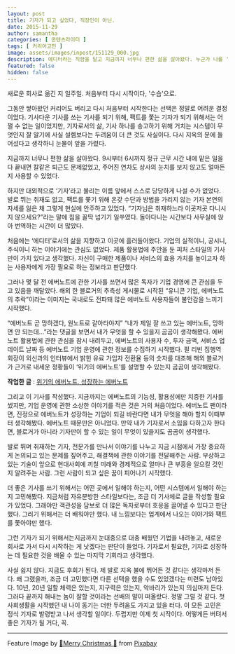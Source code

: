```yaml
---
layout: post
title: 기자가 되고 싶었다, 직장인이 아닌.
date: 2015-11-29
author: samantha
categories: [ 콘텐츠라이터 ]
tags: [ 커리어고민 ]
image: assets/images/inpost/151129_000.jpg
description: 에디터라는 직함을 달고 지금까지 너무나 편한 삶을 살아왔다. 누군가 나를 ‘기자’라고 불리는 이름 앞에서 스스로 당당하게 나설 수가 없었다. 에버노트 위기설 취재하면서 이렇게는 안되겠다 싶어서 수습 기자로 처음부터 제대로 다시 배워볼 생각이다.
featured: false
hidden: false
---
```

새로운 회사로 옮긴 지 일주일. 처음부터 다시 시작이다, '수습'으로.

그동안 쌓아왔던 커리어도 버리고 다시 처음부터 시작한다는 선택은 정말로 어려운 결정이었다. 기사다운 기사를 쓰는 기사를 되기 위해, 팩트를 쫓는 기자가 되기 위해서는 어쩔 수 없는 일이었지만, 기자로서의 삶, 기사 하나를 송고하기 위해 거치는 시스템이 무엇인지 잘 알기에 사실 설렘보다는 두려움이 더 큰 것도 사실이다. 다시 지옥의 문에 들어섰다고 생각하니 눈물이 앞을 가렸다.

지금까지 너무나 편한 삶을 살아왔다. 9시부터 6시까지 정규 근무 시간 내에 맡은 일을 다 끝내면 칼같은 퇴근도 문제없었고, 주어진 연차도 상사의 눈치를 보지 않고도 얼마든지 사용할 수 있었다.

하지만 대외적으로 ‘기자’라고 불리는 이름 앞에서 스스로 당당하게 나설 수가 없었다. 발로 뛰는 취재도 없고, 팩트를 쫓기 위해 온갖 수단과 방법을 가리지 않는 기자 본연의 자세를 잃은 채 그렇게 현실에 안주하고 있었다. “기자님은 취재하느라 이곳저곳 다니시지 않으세요?”라는 말에 침을 꼴딱 넘기기 일쑤였다. 돌아다니는 시간보다 사무실에 앉아 번역하는 시간이 더 많았다.

처음에는 ‘에디터’로서의 삶을 지향하고 이곳에 흘러들어왔다. 기업의 실적이니, 공시니, 주식이니 하는 이야기에는 관심도 없었다. 제품 활용법에 주안을 둔 피처 스타일의 기사만이 가치 있다고 생각했다. 자신이 구매한 제품이나 서비스의 효용 가치를 높이고자 하는 사용자에게 가장 필요로 하는 정보라고 판단했다.

그러나 몇 달 전 에버노트에 관한 기사를 쓰면서 많은 독자가 기업 경영에 큰 관심을 두고 있음을 깨달았다. 해외 한 블로거의 추측성 게시물로 시작된 “유니콘 기업, 에버노트의 추락”이라는 이미지는 국내로도 전파돼 많은 에버노트 사용자들이 불안감을 느끼기 시작했다.

“에버노트 곧 망하겠다, 원노트로 갈아타야지” “내가 제일 잘 쓰고 있는 에버노트, 망하면 안 되는데…”라는 댓글을 보면서 내가 무엇을 할 수 있을지 곰곰이 생각해봤다. 에버노트 활용법에 관한 관심을 잠시 내려두고, 에버노트의 사용자 수, 투자 금액, 서비스 업데이트 날짜 등 에버노트 기업 운영에 관한 정보를 수집하기 시작했다. 필 리빈 집행역 회장이 외신과의 인터뷰에서 밝힌 유료 가입자 전환율 등의 숫자를 대조해 해외 블로거가 근거로 내세운 정황들이 ‘위기의 에버노트’를 설명할 수 있는지 곰곰이 생각해봤다.

**작업한 글** : [위기의 에버노트, 성장하는 에버노트](http://www.itworld.co.kr/news/96029)

그리고 이 기사를 작성했다. 지금까지는 에버노트의 기능성, 활용성에만 치중한 기사를 썼지만, 기업 운영에 관한 소상한 이야기를 적은 것은 거의 처음이었다. 에버노트 팬이라면, 진정으로 에버노트가 성장하는 기업이 되길 바란다면 내가 무엇을 해야 할지 이때부터 생각해봤다. 에버노트 때문만은 아니었다. 만약 내가 기자로서 소임을 다하고자 한다면, 블로거가 아니라 기자만이 할 수 있는 일이 무엇이 있을지도 곰곰이 생각했다.

발로 뛰며 취재하는 기자, 전문가를 만나서 이야기를 나누고 지금 시점에서 가장 중요하게 논의되고 있는 문제를 짚어주고, 해결책에 관한 이야기를 전달해주는 사람. 부상하고 있는 기술이 앞으로 현대사회에 끼칠 미래와 경제적으로 얼마나 큰 부흥을 일으킬 것인지 알려주는 사람. 그런 사람이 되고 싶은 꿈이 피어나기 시작했다.

더 좋은 기사를 쓰기 위해서는 어떤 곳에서 일해야 하는지, 어떤 시스템에서 일해야 하는지 고민해봤다. 지금처럼 자유분방한 스타일보다는, 조금 더 기사체로 글을 작성할 필요가 있었다. 그래야만 객관성을 담보로 더 많은 독자로부터 호응을 끌어낼 수 있다고 판단했다. 그러기 위해서는 더 배워야만 했다. 내 느낌보다는 업계에서 나오는 이야기와 팩트를 쫓아야만 했다.

그런 기자가 되기 위해서는지금까지 눈대중으로 대충 배웠던 기법을 내려놓고,  새로운 회사로 가서 다시 시작하는 게 낫겠다는 판단이 들었다. 기자로서 필요한, 기자로 성장하는 데 필요한 것을 배울 수 있는 마지막 기회라고 생각했다.

사실 쉽지 않다. 지금도 후회가 된다. 제 발로 지옥 불에 뛰어든 것 같다는 생각마저 든다. 왜 그랬을까, 조금 더 고민했다면 다른 선택을 했을 수도 있었겠다는 미련도 남아있다. 10년, 20년 일할 체력은 있는지, 지구력은 있는지, 악바리가 있는지 의심마저 든다. 그러다 끝까지 해내는 놈이 잘할 것이라는 선배의 말이 떠올랐다. 정말 그럴 것 같다. 첫 사회생활을 시작했던 내 나이 동기는 더한 두려움도 가지고 있을 터다. 이 모든 고민은 정식 기자로 발령받고 나서 생각할 일이다. 두렵지만 이제 첫 시작이다. 어떻게든 버텨서 좋은 기자가 될 거다, 꼭.

---
Feature Image by [🎄Merry Christmas 🎄](https://pixabay.com/users/alexas_fotos-686414/?utm_source=link-attribution&utm_medium=referral&utm_campaign=image&utm_content=985073) from [Pixabay](https://pixabay.com/?utm_source=link-attribution&utm_medium=referral&utm_campaign=image&utm_content=985073)
